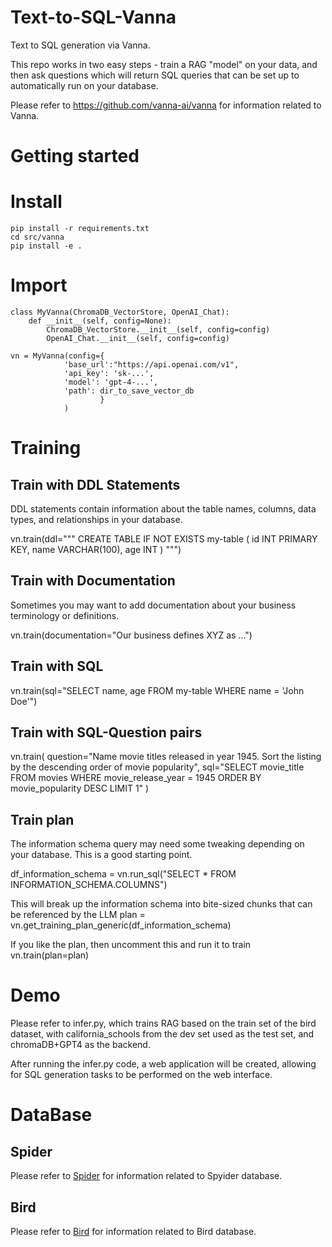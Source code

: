 # Text-to-SQL-Vanna
Text to SQL generation via Vanna.   

This repo works in two easy steps - train a RAG "model" on your data, and then ask questions which will return SQL queries that can be set up to automatically run on your database.

Please refer to  https://github.com/vanna-ai/vanna  for information related to Vanna.


# **Getting started**

# **Install**
    pip install -r requirements.txt
    cd src/vanna 
    pip install -e .

# **Import**
    class MyVanna(ChromaDB_VectorStore, OpenAI_Chat):
        def __init__(self, config=None):
            ChromaDB_VectorStore.__init__(self, config=config)
            OpenAI_Chat.__init__(self, config=config)
        
    vn = MyVanna(config={
                'base_url':"https://api.openai.com/v1", 
                'api_key': 'sk-...', 
                'model': 'gpt-4-...',
                'path': dir_to_save_vector_db
                        }
                )
# **Training**
## **Train with DDL Statements**
DDL statements contain information about the table names, columns, data types, and relationships in your database.

vn.train(ddl="""
        CREATE TABLE IF NOT EXISTS my-table (
            id INT PRIMARY KEY,
            name VARCHAR(100),
            age INT
            )
     """)
## **Train with Documentation**
Sometimes you may want to add documentation about your business terminology or definitions.

vn.train(documentation="Our business defines XYZ as ...")

## **Train with SQL**

vn.train(sql="SELECT name, age FROM my-table WHERE name = 'John Doe'")

## **Train with SQL-Question pairs**
vn.train(
        question="Name movie titles released in year 1945. Sort the listing by the descending order of movie popularity",
         sql="SELECT movie_title FROM movies WHERE movie_release_year = 1945 ORDER BY movie_popularity DESC LIMIT 1"
         )
## **Train plan**
The information schema query may need some tweaking depending on your database. This is a good starting point.

df_information_schema = vn.run_sql("SELECT * FROM INFORMATION_SCHEMA.COLUMNS")

This will break up the information schema into bite-sized chunks that can be referenced by the LLM
plan = vn.get_training_plan_generic(df_information_schema)

If you like the plan, then uncomment this and run it to train
vn.train(plan=plan)


# **Demo**

Please refer to infer.py, which trains RAG based on the train set of the bird dataset, with california_schools from the dev set used as the test set, and chromaDB+GPT4 as the backend.

After running the infer.py code, a web application will be created, allowing for SQL generation tasks to be performed on the web interface.

# **DataBase**

## **Spider**
Please refer to  [Spider](https://yale-lily.github.io/spider) for information related to Spyider database.

## **Bird**
Please refer to  [Bird](https://bird-bench.github.io)  for information related to Bird database.
